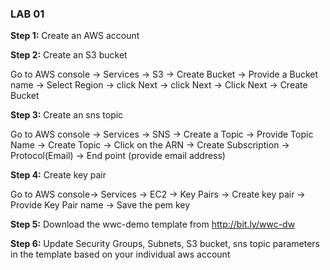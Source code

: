 ### LAB 01

**Step 1:** Create an AWS account

**Step 2:** Create an S3 bucket

Go to AWS console -> Services -> S3 -> Create Bucket -> Provide a Bucket name -> Select Region ->  click Next -> click Next -> Click Next -> Create Bucket

**Step 3:** Create an sns topic

Go to AWS console -> Services -> SNS -> Create a Topic ->  Provide Topic Name -> Create Topic -> Click on the ARN -> Create Subscription -> Protocol(Email) ->  End point (provide email address)

**Step 4:** Create key pair

Go to AWS console-> Services -> EC2 -> Key Pairs -> Create key pair -> Provide Key Pair name -> Save the pem key

**Step 5:** Download the wwc-demo template from http://bit.ly/wwc-dw

**Step 6:** Update Security Groups, Subnets, S3 bucket, sns topic parameters in the template based on your individual aws account
